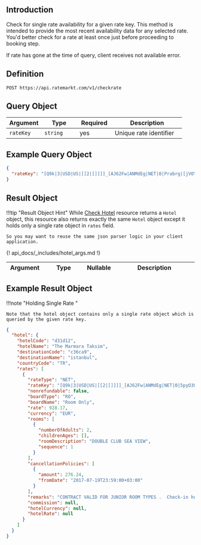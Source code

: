 ## Introduction

Check for single rate availability for a given rate key. This method is intended to provide the most recent availability data for any selected rate. You'd better check for a rate at least once just before proceeding to booking step.

If rate has gone at the time of query, client receives not available error.

## Definition

```
POST https://api.ratemarkt.com/v1/checkrate
```

## Query Object

<table>
    <colgroup>
        <col width="20%">
        <col width="20%">
        <col width="20%">
        <col width="40%">
    </colgroup>
    <thead>
        <tr>
            <th>Argument</th>
            <th>Type</th>
            <th>Required</th>
            <th width="33%">Description</th>
        </tr>
    </thead>
    <tbody>
        <tr>
            <td><code>rateKey</code></td>
            <td><code>string</code></td>
            <td>yes</td>
            <td>Unique rate identifier</td>
        </tr>
    </tbody>
</table>

## Example Query Object

```json
{
  "rateKey": "[Q9k|3|USD|US|[[2|[]]]]_[AJ62Fw|ANMdEg|NET|0|Prabrg|[jVOYrg|2|0]]"
}
```
## Result Object


!!!tip "Result Object Hint"
    While [Check Hotel][1] resource returns a `Hotel` object, this resource also returns exactly the same `Hotel` object except it holds only a single rate object in `rates` field.

    So you may want to reuse the same json parser logic in your client application.

[1]: /api_docs/check_hotel.md

<table>
    <colgroup>
        <col width="20%">
        <col width="25%">
        <col width="5%">
        <col width="50%">
    </colgroup>
    <thead>
        <tr>
            <th>Argument</th>
            <th>Type</th>
            <th>Nullable</th>
            <th width="33%">Description</th>
        </tr>
    </thead>
    <tbody>
        {! api_docs/_includes/hotel_args.md !}
    </tbody>
</table>

## Example Result Object

!!!note "Holding Single Rate "

    Note that the hotel object contains only a single rate object which is queried by the given rate key.

```json
{
  "hotel": {
    "hotelCode": "d31d12",
    "hotelName": "The Marmara Taksim",
    "destinationCode": "c36ca9",
    "destinationName": "istanbul",
    "countryCode": "TR",
    "rates": [
      {
        "rateType": "NET",
        "rateKey": "[Q9k|3|USD|US|[[2|[]]]]_[AJ62Fw|ANMdEg|NET|0|5pyO3Q|[VaYabg|2|0]]",
        "nonrefundable": false,
        "boardType": "RO",
        "boardName": "Room Only",
        "rate": 928.17,
        "currency": "EUR",
        "rooms": [
          {
            "numberOfAdults": 2,
            "childrenAges": [],
            "roomDescription": "DOUBLE CLUB SEA VIEW",
            "sequence": 1
          }
        ],
        "cancellationPolicies": [
          {
            "amount": 276.24,
            "fromDate": "2017-07-19T23:59:00+03:00"
          }
        ],
        "remarks": "CONTRACT VALID FOR JUNIOR ROOM TYPES .  Check-in hour 15:00 - .",
        "commission": null,
        "hotelCurrency": null,
        "hotelRate": null
      }
    ]
  }
}
```